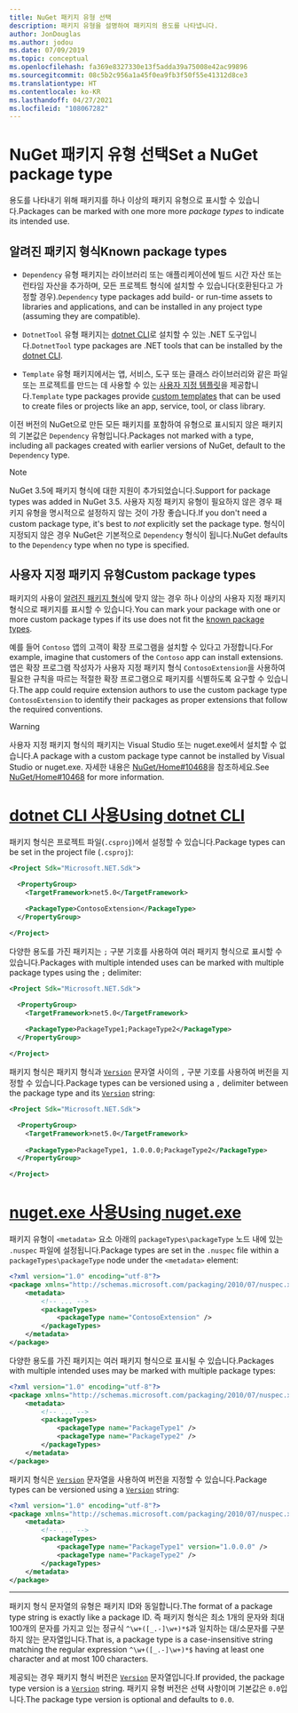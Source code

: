```yaml
---
title: NuGet 패키지 유형 선택
description: 패키지 유형을 설명하여 패키지의 용도를 나타냅니다.
author: JonDouglas
ms.author: jodou
ms.date: 07/09/2019
ms.topic: conceptual
ms.openlocfilehash: fa369e8327330e13f5adda39a75008e42ac99896
ms.sourcegitcommit: 08c5b2c956a1a45f0ea9fb3f50f55e41312d8ce3
ms.translationtype: HT
ms.contentlocale: ko-KR
ms.lasthandoff: 04/27/2021
ms.locfileid: "108067282"
---
```

# <a name="set-a-nuget-package-type"></a><span data-ttu-id="b1a66-103">NuGet 패키지 유형 선택</span><span class="sxs-lookup"><span data-stu-id="b1a66-103">Set a NuGet package type</span></span>

<span data-ttu-id="b1a66-104">용도를 나타내기 위해 패키지를 하나 이상의 패키지 유형으로 표시할 수 있습니다.</span><span class="sxs-lookup"><span data-stu-id="b1a66-104">Packages can be marked with one more more *package types* to indicate its intended use.</span></span>

## <a name="known-package-types"></a><span data-ttu-id="b1a66-105">알려진 패키지 형식</span><span class="sxs-lookup"><span data-stu-id="b1a66-105">Known package types</span></span>

- <span data-ttu-id="b1a66-106">`Dependency` 유형 패키지는 라이브러리 또는 애플리케이션에 빌드 시간 자산 또는 런타임 자산을 추가하며, 모든 프로젝트 형식에 설치할 수 있습니다(호환된다고 가정할 경우).</span><span class="sxs-lookup"><span data-stu-id="b1a66-106">`Dependency` type packages add build- or run-time assets to libraries and applications, and can be installed in any project type (assuming they are compatible).</span></span>

- <span data-ttu-id="b1a66-107">`DotnetTool` 유형 패키지는 [dotnet CLI](/dotnet/articles/core/tools/index)로 설치할 수 있는 .NET 도구입니다.</span><span class="sxs-lookup"><span data-stu-id="b1a66-107">`DotnetTool` type packages are .NET tools that can be installed by the [dotnet CLI](/dotnet/articles/core/tools/index).</span></span>

- <span data-ttu-id="b1a66-108">`Template` 유형 패키지에서는 앱, 서비스, 도구 또는 클래스 라이브러리와 같은 파일 또는 프로젝트를 만드는 데 사용할 수 있는 [사용자 지정 템플릿](/dotnet/core/tools/custom-templates)을 제공합니다.</span><span class="sxs-lookup"><span data-stu-id="b1a66-108">`Template` type packages provide [custom templates](/dotnet/core/tools/custom-templates) that can be used to create files or projects like an app, service, tool, or class library.</span></span>

<span data-ttu-id="b1a66-109">이전 버전의 NuGet으로 만든 모든 패키지를 포함하여 유형으로 표시되지 않은 패키지의 기본값은 `Dependency` 유형입니다.</span><span class="sxs-lookup"><span data-stu-id="b1a66-109">Packages not marked with a type, including all packages created with earlier versions of NuGet, default to the `Dependency` type.</span></span>

> [!NOTE]
> <span data-ttu-id="b1a66-110">NuGet 3.5에 패키지 형식에 대한 지원이 추가되었습니다.</span><span class="sxs-lookup"><span data-stu-id="b1a66-110">Support for package types was added in NuGet 3.5.</span></span>
> <span data-ttu-id="b1a66-111">사용자 지정 패키지 유형이 필요하지 않은 경우 패키지 유형을 명시적으로 설정하지 않는 것이 가장 좋습니다.</span><span class="sxs-lookup"><span data-stu-id="b1a66-111">If you don't need a custom package type, it's best to *not* explicitly set the package type.</span></span>
> <span data-ttu-id="b1a66-112">형식이 지정되지 않은 경우 NuGet은 기본적으로 `Dependency` 형식이 됩니다.</span><span class="sxs-lookup"><span data-stu-id="b1a66-112">NuGet defaults to the `Dependency` type when no type is specified.</span></span>

## <a name="custom-package-types"></a><span data-ttu-id="b1a66-113">사용자 지정 패키지 유형</span><span class="sxs-lookup"><span data-stu-id="b1a66-113">Custom package types</span></span>

<span data-ttu-id="b1a66-114">패키지의 사용이 [알려진 패키지 형식](#known-package-types)에 맞지 않는 경우 하나 이상의 사용자 지정 패키지 형식으로 패키지를 표시할 수 있습니다.</span><span class="sxs-lookup"><span data-stu-id="b1a66-114">You can mark your package with one or more custom package types if its use does not fit the [known package types](#known-package-types).</span></span>

<span data-ttu-id="b1a66-115">예를 들어 `Contoso` 앱의 고객이 확장 프로그램을 설치할 수 있다고 가정합니다.</span><span class="sxs-lookup"><span data-stu-id="b1a66-115">For example, imagine that customers of the `Contoso` app can install extensions.</span></span> <span data-ttu-id="b1a66-116">앱은 확장 프로그램 작성자가 사용자 지정 패키지 형식 `ContosoExtension`을 사용하여 필요한 규칙을 따르는 적절한 확장 프로그램으로 패키지를 식별하도록 요구할 수 있습니다.</span><span class="sxs-lookup"><span data-stu-id="b1a66-116">The app could require extension authors to use the custom package type `ContosoExtension` to identify their packages as proper extensions that follow the required conventions.</span></span>

> [!WARNING]
> <span data-ttu-id="b1a66-117">사용자 지정 패키지 형식의 패키지는 Visual Studio 또는 nuget.exe에서 설치할 수 없습니다.</span><span class="sxs-lookup"><span data-stu-id="b1a66-117">A package with a custom package type cannot be installed by Visual Studio or nuget.exe.</span></span> <span data-ttu-id="b1a66-118">자세한 내용은 [NuGet/Home#10468](https://github.com/NuGet/Home/issues/10468)을 참조하세요.</span><span class="sxs-lookup"><span data-stu-id="b1a66-118">See [NuGet/Home#10468](https://github.com/NuGet/Home/issues/10468) for more information.</span></span>

# <a name="using-dotnet-cli"></a>[<span data-ttu-id="b1a66-119">dotnet CLI 사용</span><span class="sxs-lookup"><span data-stu-id="b1a66-119">Using dotnet CLI</span></span>](#tab/dotnet)

<span data-ttu-id="b1a66-120">패키지 형식은 프로젝트 파일(`.csproj`)에서 설정할 수 있습니다.</span><span class="sxs-lookup"><span data-stu-id="b1a66-120">Package types can be set in the project file (`.csproj`):</span></span>

```xml
<Project Sdk="Microsoft.NET.Sdk">

  <PropertyGroup>
    <TargetFramework>net5.0</TargetFramework>
    
    <PackageType>ContosoExtension</PackageType>
  </PropertyGroup>

</Project>
```

<span data-ttu-id="b1a66-121">다양한 용도를 가진 패키지는 `;` 구분 기호를 사용하여 여러 패키지 형식으로 표시할 수 있습니다.</span><span class="sxs-lookup"><span data-stu-id="b1a66-121">Packages with multiple intended uses can be marked with multiple package types using the `;` delimiter:</span></span>

```xml
<Project Sdk="Microsoft.NET.Sdk">

  <PropertyGroup>
    <TargetFramework>net5.0</TargetFramework>
    
    <PackageType>PackageType1;PackageType2</PackageType>
  </PropertyGroup>

</Project>
```

<span data-ttu-id="b1a66-122">패키지 형식은 패키지 형식과 [`Version`](/dotnet/api/system.version) 문자열 사이의 `,` 구분 기호를 사용하여 버전을 지정할 수 있습니다.</span><span class="sxs-lookup"><span data-stu-id="b1a66-122">Package types can be versioned using a `,` delimiter between the package type and its [`Version`](/dotnet/api/system.version) string:</span></span>

```xml
<Project Sdk="Microsoft.NET.Sdk">

  <PropertyGroup>
    <TargetFramework>net5.0</TargetFramework>
    
    <PackageType>PackageType1, 1.0.0.0;PackageType2</PackageType>
  </PropertyGroup>

</Project>
```

# <a name="using-nugetexe"></a>[<span data-ttu-id="b1a66-123">nuget.exe 사용</span><span class="sxs-lookup"><span data-stu-id="b1a66-123">Using nuget.exe</span></span>](#tab/nugetexe)

<span data-ttu-id="b1a66-124">패키지 유형이 `<metadata>` 요소 아래의 `packageTypes\packageType` 노드 내에 있는 `.nuspec` 파일에 설정됩니다.</span><span class="sxs-lookup"><span data-stu-id="b1a66-124">Package types are set in the `.nuspec` file within a `packageTypes\packageType` node under the `<metadata>` element:</span></span>

```xml
<?xml version="1.0" encoding="utf-8"?>
<package xmlns="http://schemas.microsoft.com/packaging/2010/07/nuspec.xsd">
    <metadata>
        <!-- ... -->
        <packageTypes>
            <packageType name="ContosoExtension" />
        </packageTypes>
    </metadata>
</package>
```

<span data-ttu-id="b1a66-125">다양한 용도를 가진 패키지는 여러 패키지 형식으로 표시될 수 있습니다.</span><span class="sxs-lookup"><span data-stu-id="b1a66-125">Packages with multiple intended uses may be marked with multiple package types:</span></span>

```xml
<?xml version="1.0" encoding="utf-8"?>
<package xmlns="http://schemas.microsoft.com/packaging/2010/07/nuspec.xsd">
    <metadata>
        <!-- ... -->
        <packageTypes>
            <packageType name="PackageType1" />
            <packageType name="PackageType2" />
        </packageTypes>
    </metadata>
</package>
```

<span data-ttu-id="b1a66-126">패키지 형식은 [`Version`](/dotnet/api/system.version) 문자열을 사용하여 버전을 지정할 수 있습니다.</span><span class="sxs-lookup"><span data-stu-id="b1a66-126">Package types can be versioned using a [`Version`](/dotnet/api/system.version) string:</span></span>

```xml
<?xml version="1.0" encoding="utf-8"?>
<package xmlns="http://schemas.microsoft.com/packaging/2010/07/nuspec.xsd">
    <metadata>
        <!-- ... -->
        <packageTypes>
            <packageType name="PackageType1" version="1.0.0.0" />
            <packageType name="PackageType2" />
        </packageTypes>
    </metadata>
</package>
```

---

<span data-ttu-id="b1a66-127">패키지 형식 문자열의 유형은 패키지 ID와 동일합니다.</span><span class="sxs-lookup"><span data-stu-id="b1a66-127">The format of a package type string is exactly like a package ID.</span></span> <span data-ttu-id="b1a66-128">즉 패키지 형식은 최소 1개의 문자와 최대 100개의 문자를 가지고 있는 정규식 `^\w+([_.-]\w+)*$`과 일치하는 대/소문자를 구분하지 않는 문자열입니다.</span><span class="sxs-lookup"><span data-stu-id="b1a66-128">That is, a package type is a case-insensitive string matching the regular expression `^\w+([_.-]\w+)*$` having at least one character and at most 100 characters.</span></span>

<span data-ttu-id="b1a66-129">제공되는 경우 패키지 형식 버전은 [`Version`](/dotnet/api/system.version) 문자열입니다.</span><span class="sxs-lookup"><span data-stu-id="b1a66-129">If provided, the package type version is a [`Version`](/dotnet/api/system.version) string.</span></span> <span data-ttu-id="b1a66-130">패키지 유형 버전은 선택 사항이며 기본값은 `0.0`입니다.</span><span class="sxs-lookup"><span data-stu-id="b1a66-130">The package type version is optional and defaults to `0.0`.</span></span>

